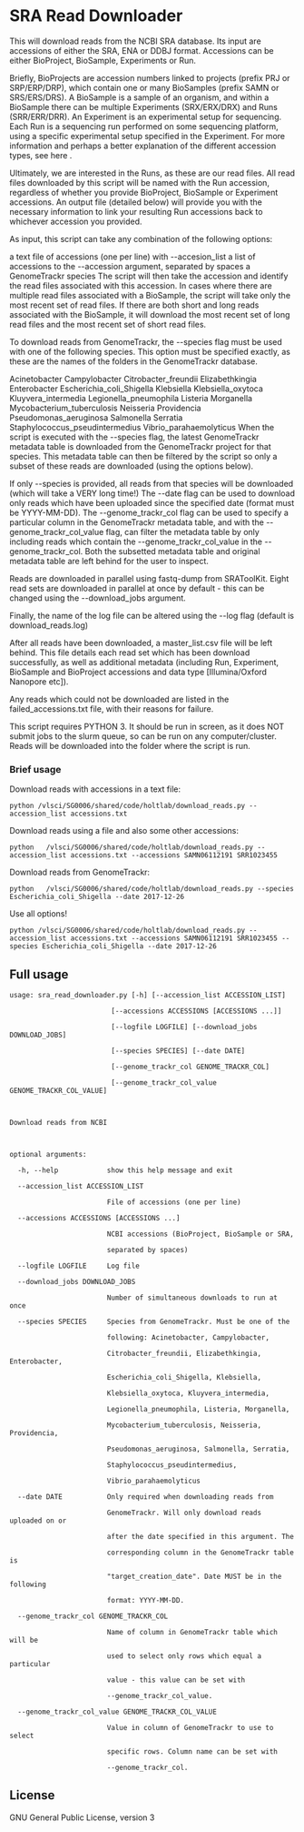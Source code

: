 # SRA Read Downloader

This will download reads from the NCBI SRA database. Its input are accessions of either the SRA, ENA or DDBJ format. Accessions can be either BioProject, BioSample, Experiments or Run.

Briefly, BioProjects are accession numbers linked to projects (prefix PRJ or SRP/ERP/DRP), which contain one or many BioSamples (prefix SAMN or SRS/ERS/DRS). A BioSample is a sample of an organism, and within a BioSample there can be multiple Experiments (SRX/ERX/DRX) and Runs (SRR/ERR/DRR). An Experiment is an experimental setup for sequencing. Each Run is a sequencing run performed on some sequencing platform, using a specific experimental setup specified in the Experiment. For more information and perhaps a better explanation of the different accession types, see here .

Ultimately, we are interested in the Runs, as these are our read files. All read files downloaded by this script will be named with the Run accession, regardless of whether you provide BioProject, BioSample or Experiment accessions. An output file (detailed below) will provide you with the necessary information to link your resulting Run accessions back to whichever accession you provided.

As input, this script can take any combination of the following options:

a text file of accessions (one per line) with --accesion_list
a list of accessions to the --accession argument, separated by spaces
a GenomeTrackr species
The script will then take the accession and identify the read files associated with this accession. In cases where there are multiple read files associated with a BioSample, the script will take only the most recent set of read files. If there are both short and long reads associated with the BioSample, it will download the most recent set of long read files and the most recent set of short read files.

To download reads from GenomeTrackr, the --species flag must be used with one of the following species. This option must be specified exactly, as these are the names of the folders in the GenomeTrackr database.

Acinetobacter
Campylobacter
Citrobacter_freundii
Elizabethkingia
Enterobacter
Escherichia_coli_Shigella
Klebsiella
Klebsiella_oxytoca
Kluyvera_intermedia
Legionella_pneumophila
Listeria
Morganella
Mycobacterium_tuberculosis
Neisseria
Providencia
Pseudomonas_aeruginosa
Salmonella
Serratia
Staphylococcus_pseudintermedius
Vibrio_parahaemolyticus
When the script is executed with the --species flag, the latest GenomeTrackr metadata table is downloaded from the GenomeTrackr project for that species. This metadata table can then be filtered by the script so only a subset of these reads are downloaded (using the options below).

 If only --species is provided, all reads from that species will be downloaded (which will take a VERY long time!)
 The --date flag can be used to download only reads which have been uploaded since the specified date (format must be YYYY-MM-DD).
 The --genome_trackr_col flag can be used to specify a particular column in the GenomeTrackr metadata table, and with the --genome_trackr_col_value flag, can filter the metadata table by only including reads which contain the 
--genome_trackr_col_value in the --genome_trackr_col.
Both the subsetted metadata table and original metadata table are left behind for the user to inspect.

Reads are downloaded in parallel using fastq-dump from SRAToolKit. Eight read sets are downloaded in parallel at once by default - this can be changed using the --download_jobs argument.  

Finally, the name of the log file can be altered using the --log flag (default is download_reads.log)

After all reads have been downloaded, a master_list.csv file will be left behind. This file details each read set which has been download successfully, as well as additional metadata (including Run, Experiment, BioSample and BioProject accessions and data type [Illumina/Oxford Nanopore etc]).

Any reads which could not be downloaded are listed in the failed_accessions.txt file, with their reasons for failure.

This script requires PYTHON 3. It should be run in screen, as it does NOT submit jobs to the slurm queue, so can be run on any computer/cluster. Reads will be downloaded into the folder where the script is run.




### Brief usage

Download reads with accessions in a text file:<br>
```
python /vlsci/SG0006/shared/code/holtlab/download_reads.py --accession_list accessions.txt
```

Download reads using a file and also some other accessions:<br>
```
python   /vlsci/SG0006/shared/code/holtlab/download_reads.py --accession_list accessions.txt --accessions SAMN06112191 SRR1023455
```

Download reads from GenomeTrackr:<br>
```
python   /vlsci/SG0006/shared/code/holtlab/download_reads.py --species Escherichia_coli_Shigella --date 2017-12-26
```

Use all options!<br>
```
python /vlsci/SG0006/shared/code/holtlab/download_reads.py --accession_list accessions.txt --accessions SAMN06112191 SRR1023455 --species Escherichia_coli_Shigella --date 2017-12-26
```




## Full usage

```
usage: sra_read_downloader.py [-h] [--accession_list ACCESSION_LIST]

                         [--accessions ACCESSIONS [ACCESSIONS ...]]

                         [--logfile LOGFILE] [--download_jobs DOWNLOAD_JOBS]

                         [--species SPECIES] [--date DATE]

                         [--genome_trackr_col GENOME_TRACKR_COL]

                         [--genome_trackr_col_value GENOME_TRACKR_COL_VALUE]



Download reads from NCBI



optional arguments:

  -h, --help            show this help message and exit

  --accession_list ACCESSION_LIST

                        File of accessions (one per line)

  --accessions ACCESSIONS [ACCESSIONS ...]

                        NCBI accessions (BioProject, BioSample or SRA,

                        separated by spaces)

  --logfile LOGFILE     Log file

  --download_jobs DOWNLOAD_JOBS

                        Number of simultaneous downloads to run at once

  --species SPECIES     Species from GenomeTrackr. Must be one of the

                        following: Acinetobacter, Campylobacter,

                        Citrobacter_freundii, Elizabethkingia, Enterobacter,

                        Escherichia_coli_Shigella, Klebsiella,

                        Klebsiella_oxytoca, Kluyvera_intermedia,

                        Legionella_pneumophila, Listeria, Morganella,

                        Mycobacterium_tuberculosis, Neisseria, Providencia,

                        Pseudomonas_aeruginosa, Salmonella, Serratia,

                        Staphylococcus_pseudintermedius,

                        Vibrio_parahaemolyticus

  --date DATE           Only required when downloading reads from

                        GenomeTrackr. Will only download reads uploaded on or

                        after the date specified in this argument. The

                        corresponding column in the GenomeTrackr table is

                        "target_creation_date". Date MUST be in the following

                        format: YYYY-MM-DD.

  --genome_trackr_col GENOME_TRACKR_COL

                        Name of column in GenomeTrackr table which will be

                        used to select only rows which equal a particular

                        value - this value can be set with

                        --genome_trackr_col_value.

  --genome_trackr_col_value GENOME_TRACKR_COL_VALUE

                        Value in column of GenomeTrackr to use to select

                        specific rows. Column name can be set with

                        --genome_trackr_col.
```




## License

GNU General Public License, version 3
